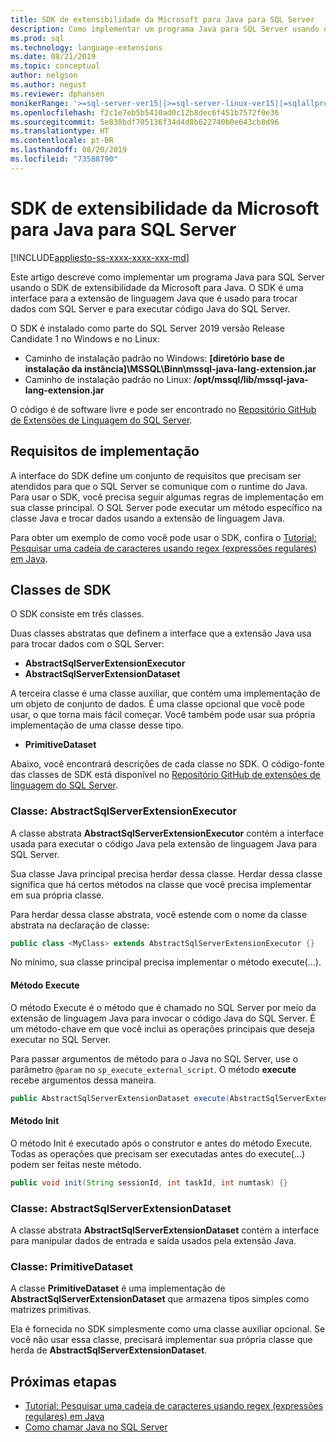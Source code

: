 ```yaml
---
title: SDK de extensibilidade da Microsoft para Java para SQL Server
description: Como implementar um programa Java para SQL Server usando o SDK de extensibilidade da Microsoft para Java.
ms.prod: sql
ms.technology: language-extensions
ms.date: 08/21/2019
ms.topic: conceptual
author: nelgson
ms.author: negust
ms.reviewer: dphansen
monikerRange: '>=sql-server-ver15||>=sql-server-linux-ver15||=sqlallproducts-allversions'
ms.openlocfilehash: f2c1e7eb5b5410ad0c12b8dec6f451b7572f0e36
ms.sourcegitcommit: 5e838bdf705136f34d4d8b622740b0e643cb8d96
ms.translationtype: HT
ms.contentlocale: pt-BR
ms.lasthandoff: 08/20/2019
ms.locfileid: "73588790"
---
```

# <a name="microsoft-extensibility-sdk-for-java-for-sql-server"></a>SDK de extensibilidade da Microsoft para Java para SQL Server
[!INCLUDE[appliesto-ss-xxxx-xxxx-xxx-md](../../includes/appliesto-ss-xxxx-xxxx-xxx-md.md)]

Este artigo descreve como implementar um programa Java para SQL Server usando o SDK de extensibilidade da Microsoft para Java. O SDK é uma interface para a extensão de linguagem Java que é usado para trocar dados com SQL Server e para executar código Java do SQL Server.

O SDK é instalado como parte do SQL Server 2019 versão Release Candidate 1 no Windows e no Linux:

+ Caminho de instalação padrão no Windows: **[diretório base de instalação da instância]\MSSQL\Binn\mssql-java-lang-extension.jar**
+ Caminho de instalação padrão no Linux: **/opt/mssql/lib/mssql-java-lang-extension.jar**

O código é de software livre e pode ser encontrado no [Repositório GitHub de Extensões de Linguagem do SQL Server](https://github.com/microsoft/sql-server-language-extensions).

## <a name="implementation-requirements"></a>Requisitos de implementação

A interface do SDK define um conjunto de requisitos que precisam ser atendidos para que o SQL Server se comunique com o runtime do Java. Para usar o SDK, você precisa seguir algumas regras de implementação em sua classe principal. O SQL Server pode executar um método específico na classe Java e trocar dados usando a extensão de linguagem Java.

Para obter um exemplo de como você pode usar o SDK, confira o [Tutorial: Pesquisar uma cadeia de caracteres usando regex (expressões regulares) em Java](../tutorials/search-for-string-using-regular-expressions-in-java.md).

## <a name="sdk-classes"></a>Classes de SDK

O SDK consiste em três classes.

Duas classes abstratas que definem a interface que a extensão Java usa para trocar dados com o SQL Server:

- **AbstractSqlServerExtensionExecutor**
- **AbstractSqlServerExtensionDataset**

A terceira classe é uma classe auxiliar, que contém uma implementação de um objeto de conjunto de dados. É uma classe opcional que você pode usar, o que torna mais fácil começar. Você também pode usar sua própria implementação de uma classe desse tipo.

- **PrimitiveDataset**

Abaixo, você encontrará descrições de cada classe no SDK. O código-fonte das classes de SDK está disponível no [Repositório GitHub de extensões de linguagem do SQL Server](https://github.com/microsoft/sql-server-language-extensions/tree/master/language-extensions/java/sdk).

### <a name="class-abstractsqlserverextensionexecutor"></a>Classe: AbstractSqlServerExtensionExecutor

A classe abstrata **AbstractSqlServerExtensionExecutor** contém a interface usada para executar o código Java pela extensão de linguagem Java para SQL Server.

Sua classe Java principal precisa herdar dessa classe. Herdar dessa classe significa que há certos métodos na classe que você precisa implementar em sua própria classe.

Para herdar dessa classe abstrata, você estende com o nome da classe abstrata na declaração de classe:

```java
public class <MyClass> extends AbstractSqlServerExtensionExecutor {}
```

No mínimo, sua classe principal precisa implementar o método execute(...).

#### <a name="method-execute"></a>Método Execute

O método Execute é o método que é chamado no SQL Server por meio da extensão de linguagem Java para invocar o código Java do SQL Server. É um método-chave em que você inclui as operações principais que deseja executar no SQL Server.

Para passar argumentos de método para o Java no SQL Server, use o parâmetro `@param` no `sp_execute_external_script`. O método **execute** recebe argumentos dessa maneira.

```java
public AbstractSqlServerExtensionDataset execute(AbstractSqlServerExtensionDataset input, LinkedHashMap<String, Object> params)  {}
```

#### <a name="method-init"></a>Método Init

O método Init é executado após o construtor e antes do método Execute. Todas as operações que precisam ser executadas antes do execute(...) podem ser feitas neste método.

```java
public void init(String sessionId, int taskId, int numtask) {}
```

### <a name="class-abstractsqlserverextensiondataset"></a>Classe: AbstractSqlServerExtensionDataset

A classe abstrata **AbstractSqlServerExtensionDataset** contém a interface para manipular dados de entrada e saída usados pela extensão Java.


### <a name="class-primitivedataset"></a>Classe: PrimitiveDataset

A classe **PrimitiveDataset** é uma implementação de **AbstractSqlServerExtensionDataset** que armazena tipos simples como matrizes primitivas.

Ela é fornecida no SDK simplesmente como uma classe auxiliar opcional. Se você não usar essa classe, precisará implementar sua própria classe que herda de **AbstractSqlServerExtensionDataset**.  

## <a name="next-steps"></a>Próximas etapas

+ [Tutorial: Pesquisar uma cadeia de caracteres usando regex (expressões regulares) em Java](../tutorials/search-for-string-using-regular-expressions-in-java.md)
+ [Como chamar Java no SQL Server](call-java-from-sql.md)
